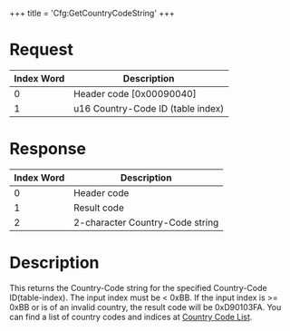 +++
title = 'Cfg:GetCountryCodeString'
+++

# Request

| Index Word | Description                       |
|------------|-----------------------------------|
| 0          | Header code \[0x00090040\]        |
| 1          | u16 Country-Code ID (table index) |

# Response

| Index Word | Description                     |
|------------|---------------------------------|
| 0          | Header code                     |
| 1          | Result code                     |
| 2          | 2-character Country-Code string |

# Description

This returns the Country-Code string for the specified Country-Code
ID(table-index). The input index must be \< 0xBB. If the input index is
\>= 0xBB or is of an invalid country, the result code will be
0xD90103FA. You can find a list of country codes and indices at [Country
Code List](Country_Code_List "wikilink").